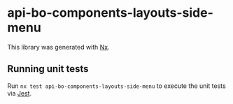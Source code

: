 # api-bo-components-layouts-side-menu

This library was generated with [Nx](https://nx.dev).

## Running unit tests

Run `nx test api-bo-components-layouts-side-menu` to execute the unit tests via [Jest](https://jestjs.io).
